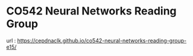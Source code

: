 # CO542 Neural Networks Reading Group

url : https://cepdnaclk.github.io/co542-neural-networks-reading-group-e15/
